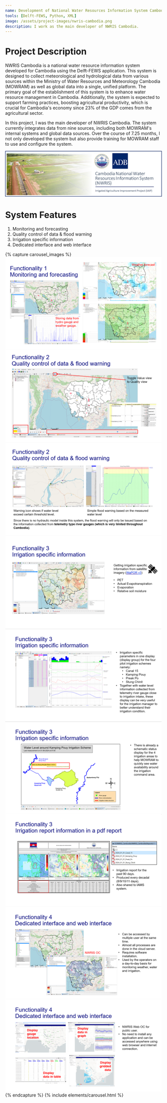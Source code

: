 ```yaml
---
name: Development of National Water Resources Information System Cambodia (NWRIS Cambodia)
tools: [Delft-FEWS, Python, XML]
image: /assets/project-images/nwris-cambodia.png
description: I work as the main developer of NWRIS Cambodia.
---
```


# Project Description

NWRIS Cambodia is a national water resource information system developed for Cambodia using the Delft-FEWS application. This system is designed to collect meteorological and hydrological data from various sources within the Ministry of Water Resources and Meteorology Cambodia (MOWRAM) as well as global data into a single, unified platform. The primary goal of the establishment of this system is to enhance water resource management in Cambodia. Additionally, the system is expected to support farming practices, boosting agricultural productivity, which is crucial for Cambodia's economy since 23% of the GDP comes from the agricultural sector.

In this project, I was the main developer of NWRIS Cambodia. The system currently integrates data from nine sources, including both MOWRAM's internal systems and global data sources. Over the course of 7.25 months, I not only developed the system but also provide training for MOWRAM staff to use and configure the system.

![NWRIS Cambodia](../assets/project-images/nwris-cambodia.png)


# System Features
1. Monitoring and forecasting
2. Quality control of data & flood warning
3. Irrigation specific information
4. Dedicated interface and web interface

{% capture carousel_images %}
![alt text](../assets/project-images/functionality_1.png)
![alt text](../assets/project-images/functionality_2a.png)
![alt text](../assets/project-images/functionality_2b.png)
![alt text](../assets/project-images/functionality_3a.png)
![alt text](../assets/project-images/functionality_3b.png)
![alt text](../assets/project-images/functionality_3c.png)
![alt text](../assets/project-images/functionality_3d.png)
![alt text](../assets/project-images/functionality_4a.png)
![alt text](../assets/project-images/functionality_4b.png)
{% endcapture %}
{% include elements/carousel.html %}